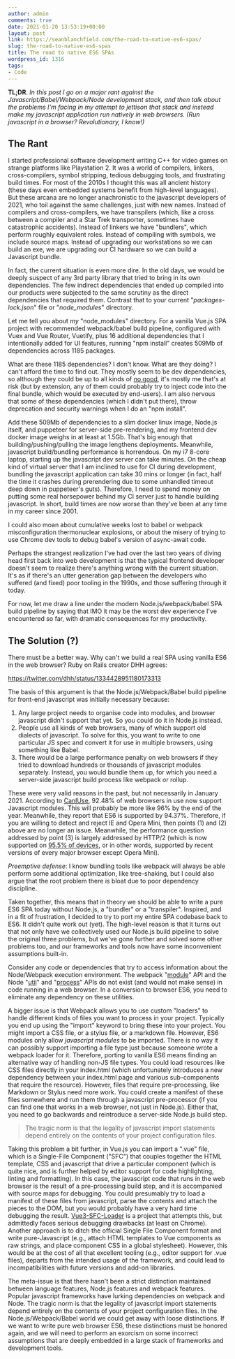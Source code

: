 ```yaml
---
author: admin
comments: true
date: 2021-01-20 13:53:19+00:00
layout: post
link: https://seanblanchfield.com/the-road-to-native-es6-spas/
slug: the-road-to-native-es6-spas
title: The road to native ES6 SPAs
wordpress_id: 1316
tags:
- Code
---
```


**TL;DR**. _In this post I go on a major rant against the Javascript/Babel/Webpack/Node development stack, and then talk about the problems I'm facing in my attempt to jettison that stack and instead make my javascript application run natively in web browsers. (Run javascript in a browser? Revolutionary, I know!)_
<!-- more -->
## The Rant

I started professional software development writing C++ for video games on strange platforms like Playstation 2. It was a world of compilers, linkers, cross-compilers, symbol stripping, tedious debugging tools, and frustrating build times. For most of the 2010s I thought this was all ancient history (these days even embedded systems benefit from high-level languages). But these arcana are no longer anachronistic to the javascript developers of 2021, who toil against the same challenges, just with new names. Instead of compilers and cross-compilers, we have transpilers (which, like a cross between a compiler and a Star Trek transporter, sometimes have catastrophic accidents). Instead of linkers we have "bundlers", which perform roughly equivalent roles. Instead of compiling with symbols, we include source maps. Instead of upgrading our workstations so we can build an exe, we are upgrading our CI hardware so we can build a Javascript bundle.

In fact, the current situation is even more dire. In the old days, we would be deeply suspect of any 3rd party library that tried to bring in its own dependencies. The few indirect dependencies that ended up compiled into our products were subjected to the same scrutiny as the direct dependencies that required them. Contrast that to your current "_packages-lock.json_" file or "_node\_modules_" directory.

Let me tell you about _my_ "node\_modules" directory. For a vanilla Vue.js SPA project with recommended webpack/babel build pipeline, configured with Vuex and Vue Router, Vuetify, plus 16 additional dependencies that I intentionally added for UI features, running "npm install" creates 509Mb of dependencies across 1185 packages.

What are these 1185 dependencies? I don't know. What are they doing? I can't afford the time to find out. They mostly seem to be dev dependencies, so although they could be up to all kinds of [no good](https://www.theregister.com/2018/11/26/npm_repo_bitcoin_stealer/), it's mostly me that's at risk (but by extension, any of them could probably try to inject code into the final bundle, which would be executed by end-users). I am also nervous that some of these dependencies (which I didn't put there), throw deprecation and security warnings when I do an "npm install".

Add these 509Mb of dependencies to a slim docker linux image, Node.js itself, and puppeteer for server-side pre-rendering, and my frontend dev docker image weighs in at least at 1.5Gb. That's big enough that building/pushing/pulling the image lengthens deployments. Meanwhile, javascript build/bundling performance is horrendous. On my i7 8-core laptop, starting up the javascript dev server can take minutes. On the cheap kind of virtual server that I am inclined to use for CI during development, bundling the javascript application can take 30 mins or longer (in fact, half the time it crashes during prerendering due to some unhandled timeout deep down in puppeteer's guts). Therefore, I need to spend money on putting some real horsepower behind my CI server just to handle building javascript. In short, build times are now worse than they've been at any time in my career since 2001.

I could also moan about cumulative weeks lost to babel or webpack misconfiguration thermonuclear explosions, or about the misery of trying to use Chrome dev tools to debug babel's version of async-await code.

Perhaps the strangest realization I've had over the last two years of diving head first back into web development is that the typical frontend developer doesn't seem to realize there's anything wrong with the current situation. It's as if there's an utter generation gap between the developers who suffered (and fixed) poor tooling in the 1990s, and those suffering through it today.

For now, let me draw a line under the modern Node.js/webpack/babel SPA build pipeline by saying that IMO it may be the worst dev experience I've encountered so far, with dramatic consequences for my productivity.

## The Solution (?)

There must be a better way. Why can't we build a real SPA using vanilla ES6 in the web browser? Ruby on Rails creator DHH agrees:

https://twitter.com/dhh/status/1334428951180173313

The basis of this argument is that the Node.js/Webpack/Babel build pipeline for front-end javascript was initially necessary because:

1.  Any large project needs to organise code into modules, and browser javascript didn't support that yet. So you could do it in Node.js instead.
2.  People use all kinds of web browsers, many of which support old dialects of javascript. To solve for this, you want to write to one particular JS spec and convert it for use in multiple browsers, using something like Babel.
3.  There would be a large performance penalty on web browsers if they tried to download hundreds or thousands of javascript modules separately. Instead, you would bundle them up, for which you need a server-side javascript build process like webpack or rollup.

These were very valid reasons in the past, but not necessarily in January 2021. According to [CanIUse](https://caniuse.com/es6-module), 92.48% of web browsers in use now support Javascript modules. This will probably be more like 96% by the end of the year. Meanwhile, they report that ES6 is supported by 94.37%. Therefore, if you are willing to detect and reject IE and Opera Mini, then points (1) and (2) above are no longer an issue. Meanwhile, the performance question addressed by point (3) is largely addressed by HTTP/2 (which is now supported on [95.5% of devices](https://caniuse.com/?search=http%2F2), or in other words, supported by recent versions of every major browser except Opera Mini).

_Preemptive defense_: I know bundling tools like webpack will always be able perform some additional optimization, like tree-shaking, but I could also argue that the root problem there is bloat due to poor dependency discipline.

Taken together, this means that in theory we should be able to write a pure ES6 SPA today without Node.js, a "bundler" or a "transpiler". Inspired, and in a fit of frustration, I decided to try to port my entire SPA codebase back to ES6. It didn't quite work out (yet). The high-level reason is that it turns out that not only have we collectively used our Node.js build pipeline to solve the original three problems, but we've gone further and solved some other problems too, and our frameworks and tools now have some inconvenient assumptions built-in.

Consider any code or dependencies that try to access information about the Node/Webpack execution environment. The webpack "[module](https://webpack.js.org/api/module-variables/)" API and the Node "[util](https://nodejs.org/api/util.html)" and "[process](https://nodejs.org/api/process.html)" APIs do not exist (and would not make sense) in code running in a web browser. In a conversion to browser ES6, you need to eliminate any dependency on these utilities.

A bigger issue is that Webpack allows you to use custom "loaders" to handle different kinds of files you want to process in your project. Typically you end up using the "import" keyword to bring these into your project. You might import a CSS file, or a stylus file, or a markdown file. However, ES6 modules only allow _javascript modules_ to be imported. There is no way it can possibly support importing a file type just because someone wrote a webpack loader for it. Therefore, porting to vanilla ES6 means finding an alternative way of handling non-JS file types. You could load resources like CSS files directly in your index.html (which unfortunately introduces a new dependency between your index.html page and various sub-components that require the resource). However, files that require pre-processing, like Markdown or Stylus need more work. You could create a manifest of these files somewhere and run them through a javascript pre-processor (if you can find one that works in a web browser, not just in Node.js). Either that, you need to go backwards and reintroduce a server-side Node.js build step.

> The tragic norm is that the legality of javascript import statements depend entirely on the contents of your project configuration files.

Taking this problem a bit further, in Vue.js you can import a ".vue" file, which is a Single-File Component ("SFC") that couples together the HTML template, CSS and javascript that drive a particular component (which is quite nice, and is further helped by editor support for code highlighting, linting and formatting). In this case, the javascript code that runs in the web browser is the result of a pre-processing build step, and it is accompanied with source maps for debugging. You could presumably try to load a manifest of these files from javascript, parse the contents and attach the pieces to the DOM, but you would probably have a very hard time debugging the result. [Vue3-SFC-Loader](https://github.com/FranckFreiburger/vue3-sfc-loader) is a project that attempts this, but admittedly faces serious debugging drawbacks (at least on Chrome). Another approach is to ditch the official Single File Component format and write pure-Javascript (e.g., attach HTML templates to Vue components as raw strings, and place component CSS in a global stylesheet). However, this would be at the cost of all that excellent tooling (e.g., editor support for .vue files), departs from the intended usage of the framework, and could lead to incompatibilities with future versions and add-on libraries.

The meta-issue is that there hasn't been a strict distinction maintained between language features, Node.js features and webpack features. Popular javascript frameworks have lurking dependencies on webpack and Node. The tragic norm is that the legality of javascript import statements depend entirely on the contents of your project configuration files. In the Node.js/Webpack/Babel world we could get away with loose distinctions. If we want to write pure web browser ES6, these distinctions must be honored again, and we will need to perform an exorcism on some incorrect assumptions that are deeply embedded in a large stack of frameworks and development tools.